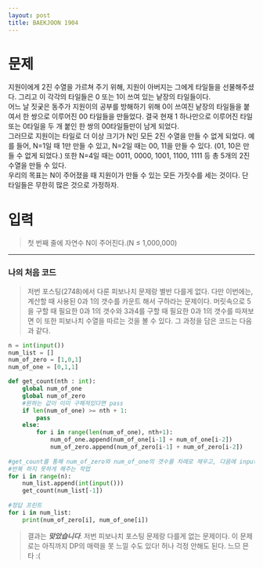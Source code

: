 ```yaml
---
layout: post
title: BAEKJOON 1904
---
```


# 문제
지원이에게 2진 수열을 가르쳐 주기 위해, 지원이 아버지는 그에게 타일들을 선물해주셨다. 그리고 이 각각의 타일들은 0 또는 1이 쓰여 있는 낱장의 타일들이다.  
어느 날 짓궂은 동주가 지원이의 공부를 방해하기 위해 0이 쓰여진 낱장의 타일들을 붙여서 한 쌍으로 이루어진 00 타일들을 만들었다. 결국 현재 1 하나만으로 이루어진 타일 또는 0타일을 두 개 붙인 한 쌍의 00타일들만이 남게 되었다.  
그러므로 지원이는 타일로 더 이상 크기가 N인 모든 2진 수열을 만들 수 없게 되었다. 예를 들어, N=1일 때 1만 만들 수 있고, N=2일 때는 00, 11을 만들 수 있다. (01, 10은 만들 수 없게 되었다.) 또한 N=4일 때는 0011, 0000, 1001, 1100, 1111 등 총 5개의 2진 수열을 만들 수 있다.  
우리의 목표는 N이 주어졌을 때 지원이가 만들 수 있는 모든 가짓수를 세는 것이다. 단 타일들은 무한히 많은 것으로 가정하자.  

# 입력
> 첫 번째 줄에 자연수 N이 주어진다.(N ≤ 1,000,000)

-----
### 나의 처음 코드
>  저번 포스팅(2748)에서 다룬 피보나치 문제랑 별반 다를게 없다. 다만 이번에는, 계산할 때 사용된 0과 1의 갯수를 카운트 해서 구하라는 문제이다. 머릿속으로 5을 구할 때 필요한 0과 1의 갯수와 3과4를 구할 때 필요한 0과 1의 갯수를 따져보면 이 또한 피보나치 수열을 따르는 것을 볼 수 있다. 그 과정을 담은 코드는 다음과 같다.

~~~python
n = int(input())
num_list = []
num_of_zero = [1,0,1]
num_of_one = [0,1,1]

def get_count(nth : int):
    global num_of_one
    global num_of_zero
    #원하는 값이 이미 구해져있다면 pass
    if len(num_of_one) >= nth + 1:
        pass
    else:
        for i in range(len(num_of_one), nth+1):
            num_of_one.append(num_of_one[i-1] + num_of_one[i-2])
            num_of_zero.append(num_of_zero[i-1] + num_of_zero[i-2])
      
#get_count를 통해 num_of_zero와 num_of_one의 갯수를 차례로 채우고, 다음에 input이 존재하면 같은 과정을
#반복 하지 못하게 해주는 작업
for i in range(n):
    num_list.append(int(input()))
    get_count(num_list[-1])
    
#정답 프린트
for i in num_list:
    print(num_of_zero[i], num_of_one[i])
~~~
> 결과는 ***맞았습니다***. 저번 피보나치 포스팅 문제랑 다를게 없는 문제이다. 이 문제로는 아직까지 DP의 매력을 못 느낄 수도 있다! 허나 걱정 안해도 된다. 느므 믄타 :(

